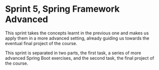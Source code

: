# Sprint 5, Spring Framework Advanced
This sprint takes the concepts learnt in the previous one and makes us apply them in a more advanced setting, already guiding us towards the eventual final project of the course.

This sprint is separated in two parts, the first task, a series of more advanced Spring Boot exercises, and the second task, the final project of the course.
